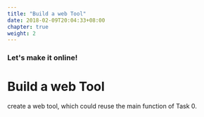 ```yaml
---
title: "Build a web Tool"
date: 2018-02-09T20:04:33+08:00
chapter: true
weight: 2
---
```


### Let's make it online!

# Build a web Tool

create a web tool, which could reuse the main function of Task 0.
